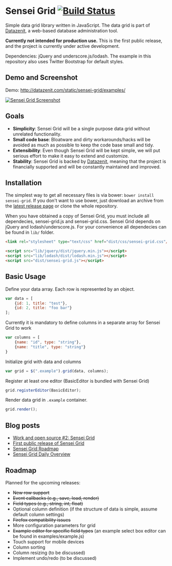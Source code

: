 # Sensei Grid [![Build Status](https://travis-ci.org/datazenit/sensei-grid.svg?branch=master)](https://travis-ci.org/datazenit/sensei-grid)

Simple data grid library written in JavaScript. The data grid is part of [Datazenit](http://datazenit.com), a web-based database administration tool.

**Currently not intended for production use.** This is the first public release, and the project is currently under active development.

Dependencies: jQuery and underscore.js/lodash. The example in this repository also uses Twitter Bootstrap for default styles.

## Demo and Screenshot

Demo: http://datazenit.com/static/sensei-grid/examples/

[![Sensei Grid Screenshot](http://lauris.github.io/images/blog/sensei-grid-screenshot.png)](http://datazenit.com/static/sensei-grid/examples/)

## Goals

* **Simplicity**: Sensei Grid will be a single purpose data grid without unrelated functionality.
* **Small code base**: Bloatware and dirty workarounds/hacks will be avoided as much as possible to keep the code base small and tidy.
* **Extensibility**: Even though Sensei Grid will be kept simple, we will put serious effort to make it easy to extend and customize.
* **Stability**: Sensei Grid is backed by [Datazenit](http://datazenit.com), meaning that the project is financially supported and will be constantly maintained and improved.

## Installation

The simplest way to get all necessary files is via bower: ``bower install sensei-grid``.
If you don't want to use bower, just download an archive from the [latest release page](https://github.com/datazenit/sensei-grid/releases) or clone the whole repository.

When you have obtained a copy of Sensei Grid, you must include all dependecies, sensei-grid.js and sensei-grid.css.
Sensei Grid depends on jQuery and lodash/underscore.js. For your convenience all dependecies can be found in ``lib/`` folder.

```html
<link rel="stylesheet" type="text/css" href="dist/css/sensei-grid.css"/>

<script src="lib/jquery/dist/jquery.min.js"></script>
<script src="lib/lodash/dist/lodash.min.js"></script>
<script src="dist/sensei-grid.js"></script>
```


## Basic Usage

Define your data array. Each row is represented by an object.

```js
var data = [
    {id: 1, title: "test"},
    {id: 2, title: "foo bar"}
];
```

Currently it is mandatory to define columns in a separate array for Sensei Grid to work

```js
var columns = [
    {name: "id", type: "string"},
    {name: "title", type: "string"}
}
```

Initialize grid with data and columns

```js
var grid = $(".example").grid(data, columns);
```

Register at least one editor (BasicEditor is bundled with Sensei Grid)

```js
grid.registerEditor(BasicEditor);
```

Render data grid in ``.example`` container.

```js
grid.render();
```

## Blog posts

* [Work and open source #2: Sensei Grid](http://lauris.github.io/datazenit/2014/08/29/open-source-work-2-sensei-grid/)
* [First public release of Sensei Grid](http://lauris.github.io/development/2014/09/03/first-public-release-sensei-grid/)
* [Sensei Grid Roadmap](http://lauris.github.io/development/2014/09/04/sensei-grid-roadmap/)
* [Sensei Grid Daily Overview](http://lauris.github.io/development/2014/09/05/sensei-grid-daily-overview/)

## Roadmap

Planned for the upcoming releases:

* ~~New row support~~
* ~~Event callbacks (e.g., save, load, render)~~
* ~~Field types (e.g., string, int, float)~~
* Optional column definition (if the structure of data is simple, assume default column settings)
* ~~Firefox compatibility issues~~
* More configuration parameters for grid
* ~~Example editor for specific field types~~ (an example select box editor can be found in examples/example.js)
* Touch support for mobile devices
* Column sorting
* Column resizing (to be discussed)
* Implement undo/redo (to be discussed)
